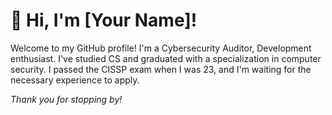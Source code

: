 # 👋 Hi, I'm [Your Name]!

Welcome to my GitHub profile! I'm a Cybersecurity Auditor, Development enthusiast. I've studied CS and graduated with a specialization in computer security. I passed the CISSP exam when I was 23, and I'm waiting for the necessary experience to apply.

*Thank you for stopping by!*
